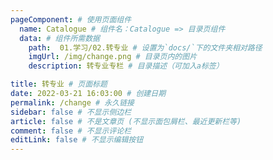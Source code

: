 ```yaml
---
pageComponent: # 使用页面组件
  name: Catalogue # 组件名：Catalogue => 目录页组件
  data: # 组件所需数据
    path:  01.学习/02.转专业 # 设置为`docs/`下的文件夹相对路径
    imgUrl: /img/change.png # 目录页内的图片
    description: 转专业专栏 # 目录描述（可加入a标签）

title: 转专业 # 页面标题
date: 2022-03-21 16:03:00 # 创建日期
permalink: /change # 永久链接
sidebar: false # 不显示侧边栏
article: false # 不是文章页 (不显示面包屑栏、最近更新栏等)
comment: false # 不显示评论栏
editLink: false # 不显示编辑按钮
---
```

